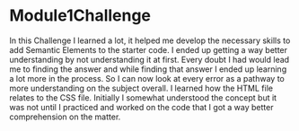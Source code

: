 # Module1Challenge

In this Challenge I learned a lot, it helped me develop the necessary skills to add Semantic Elements to the starter code.
I ended up getting a way better understanding by not understanding it at first.
Every doubt I had would lead me to finding the answer and while finding that answer I ended up learning a lot more in the process.
So I can now look at every error as a pathway to more understanding on the subject overall. 
I learned how the HTML file relates to the CSS file.
Initially I somewhat understood the concept but it was not until I practiced and worked on the code that I got a way better comprehension on the matter.
